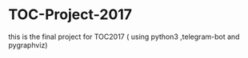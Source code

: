 # TOC-Project-2017
this is the final project for TOC2017 ( using python3 ,telegram-bot and pygraphviz)
